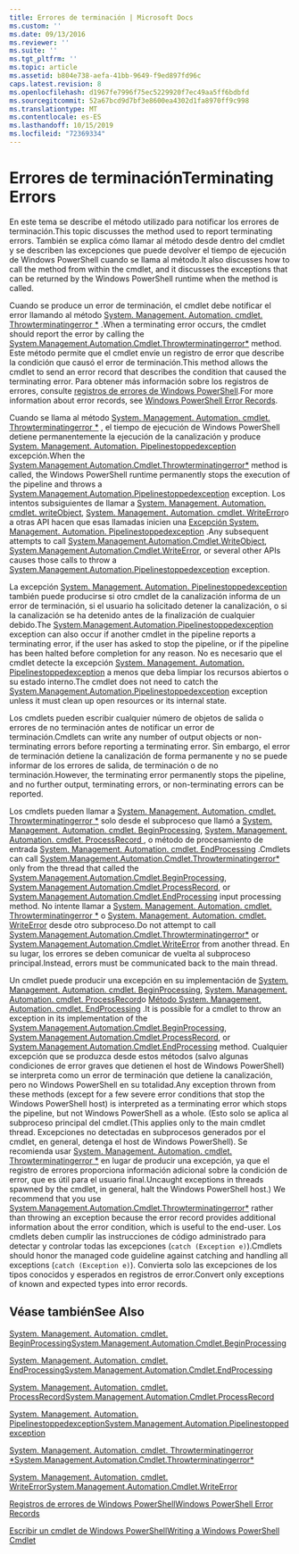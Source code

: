 ```yaml
---
title: Errores de terminación | Microsoft Docs
ms.custom: ''
ms.date: 09/13/2016
ms.reviewer: ''
ms.suite: ''
ms.tgt_pltfrm: ''
ms.topic: article
ms.assetid: b804e738-aefa-41bb-9649-f9ed897fd96c
caps.latest.revision: 8
ms.openlocfilehash: d1967fe7996f75ec5229920f7ec49aa5ff6bdbfd
ms.sourcegitcommit: 52a67bcd9d7bf3e8600ea4302d1fa8970ff9c998
ms.translationtype: MT
ms.contentlocale: es-ES
ms.lasthandoff: 10/15/2019
ms.locfileid: "72369334"
---
```

# <a name="terminating-errors"></a><span data-ttu-id="f2578-102">Errores de terminación</span><span class="sxs-lookup"><span data-stu-id="f2578-102">Terminating Errors</span></span>

<span data-ttu-id="f2578-103">En este tema se describe el método utilizado para notificar los errores de terminación.</span><span class="sxs-lookup"><span data-stu-id="f2578-103">This topic discusses the method used to report terminating errors.</span></span> <span data-ttu-id="f2578-104">También se explica cómo llamar al método desde dentro del cmdlet y se describen las excepciones que puede devolver el tiempo de ejecución de Windows PowerShell cuando se llama al método.</span><span class="sxs-lookup"><span data-stu-id="f2578-104">It also discusses how to call the method from within the cmdlet, and it discusses the exceptions that can be returned by the Windows PowerShell runtime when the method is called.</span></span>

<span data-ttu-id="f2578-105">Cuando se produce un error de terminación, el cmdlet debe notificar el error llamando al método [System. Management. Automation. cmdlet. Throwterminatingerror \*](/dotnet/api/System.Management.Automation.Cmdlet.ThrowTerminatingError) .</span><span class="sxs-lookup"><span data-stu-id="f2578-105">When a terminating error occurs, the cmdlet should report the error by calling the [System.Management.Automation.Cmdlet.Throwterminatingerror\*](/dotnet/api/System.Management.Automation.Cmdlet.ThrowTerminatingError) method.</span></span> <span data-ttu-id="f2578-106">Este método permite que el cmdlet envíe un registro de error que describe la condición que causó el error de terminación.</span><span class="sxs-lookup"><span data-stu-id="f2578-106">This method allows the cmdlet to send an error record that describes the condition that caused the terminating error.</span></span> <span data-ttu-id="f2578-107">Para obtener más información sobre los registros de errores, consulte [registros de errores de Windows PowerShell](./windows-powershell-error-records.md).</span><span class="sxs-lookup"><span data-stu-id="f2578-107">For more information about error records, see [Windows PowerShell Error Records](./windows-powershell-error-records.md).</span></span>

<span data-ttu-id="f2578-108">Cuando se llama al método [System. Management. Automation. cmdlet. Throwterminatingerror \*](/dotnet/api/System.Management.Automation.Cmdlet.ThrowTerminatingError) , el tiempo de ejecución de Windows PowerShell detiene permanentemente la ejecución de la canalización y produce [System. Management. Automation. Pipelinestoppedexception ](/dotnet/api/System.Management.Automation.PipelineStoppedException)excepción.</span><span class="sxs-lookup"><span data-stu-id="f2578-108">When the [System.Management.Automation.Cmdlet.Throwterminatingerror\*](/dotnet/api/System.Management.Automation.Cmdlet.ThrowTerminatingError) method is called, the  Windows PowerShell runtime permanently stops the execution of the pipeline and throws a [System.Management.Automation.Pipelinestoppedexception](/dotnet/api/System.Management.Automation.PipelineStoppedException) exception.</span></span> <span data-ttu-id="f2578-109">Los intentos subsiguientes de llamar a [System. Management. Automation. cmdlet. writeObject](/dotnet/api/System.Management.Automation.Cmdlet.WriteObject), [System. Management. Automation. cmdlet. WriteError](/dotnet/api/System.Management.Automation.Cmdlet.WriteError)o a otras API hacen que esas llamadas inicien una [ Excepción System. Management. Automation. Pipelinestoppedexception](/dotnet/api/System.Management.Automation.PipelineStoppedException) .</span><span class="sxs-lookup"><span data-stu-id="f2578-109">Any subsequent attempts to call [System.Management.Automation.Cmdlet.WriteObject](/dotnet/api/System.Management.Automation.Cmdlet.WriteObject), [System.Management.Automation.Cmdlet.WriteError](/dotnet/api/System.Management.Automation.Cmdlet.WriteError), or several other APIs causes those calls to throw a [System.Management.Automation.Pipelinestoppedexception](/dotnet/api/System.Management.Automation.PipelineStoppedException) exception.</span></span>

<span data-ttu-id="f2578-110">La excepción [System. Management. Automation. Pipelinestoppedexception](/dotnet/api/System.Management.Automation.PipelineStoppedException) también puede producirse si otro cmdlet de la canalización informa de un error de terminación, si el usuario ha solicitado detener la canalización, o si la canalización se ha detenido antes de la finalización de cualquier debido.</span><span class="sxs-lookup"><span data-stu-id="f2578-110">The [System.Management.Automation.Pipelinestoppedexception](/dotnet/api/System.Management.Automation.PipelineStoppedException) exception can also occur if another cmdlet in the pipeline reports a terminating error, if the user has asked to stop the pipeline, or if the pipeline has been halted before completion for any reason.</span></span> <span data-ttu-id="f2578-111">No es necesario que el cmdlet detecte la excepción [System. Management. Automation. Pipelinestoppedexception](/dotnet/api/System.Management.Automation.PipelineStoppedException) a menos que deba limpiar los recursos abiertos o su estado interno.</span><span class="sxs-lookup"><span data-stu-id="f2578-111">The cmdlet does not need to catch the [System.Management.Automation.Pipelinestoppedexception](/dotnet/api/System.Management.Automation.PipelineStoppedException) exception unless it must clean up open resources or its internal state.</span></span>

<span data-ttu-id="f2578-112">Los cmdlets pueden escribir cualquier número de objetos de salida o errores de no terminación antes de notificar un error de terminación.</span><span class="sxs-lookup"><span data-stu-id="f2578-112">Cmdlets can write any number of output objects or non-terminating errors before reporting a terminating error.</span></span> <span data-ttu-id="f2578-113">Sin embargo, el error de terminación detiene la canalización de forma permanente y no se puede informar de los errores de salida, de terminación o de no terminación.</span><span class="sxs-lookup"><span data-stu-id="f2578-113">However, the terminating error permanently stops the pipeline, and no further output, terminating errors, or non-terminating errors can be reported.</span></span>

<span data-ttu-id="f2578-114">Los cmdlets pueden llamar a [System. Management. Automation. cmdlet. Throwterminatingerror \*](/dotnet/api/System.Management.Automation.Cmdlet.ThrowTerminatingError) solo desde el subproceso que llamó a [System. Management. Automation. cmdlet. BeginProcessing](/dotnet/api/System.Management.Automation.Cmdlet.BeginProcessing), [System. Management. Automation. cmdlet. ProcessRecord ](/dotnet/api/System.Management.Automation.Cmdlet.ProcessRecord), o método de procesamiento de entrada [System. Management. Automation. cmdlet. EndProcessing](/dotnet/api/System.Management.Automation.Cmdlet.EndProcessing) .</span><span class="sxs-lookup"><span data-stu-id="f2578-114">Cmdlets can call [System.Management.Automation.Cmdlet.Throwterminatingerror\*](/dotnet/api/System.Management.Automation.Cmdlet.ThrowTerminatingError) only from the thread that called the [System.Management.Automation.Cmdlet.BeginProcessing](/dotnet/api/System.Management.Automation.Cmdlet.BeginProcessing), [System.Management.Automation.Cmdlet.ProcessRecord](/dotnet/api/System.Management.Automation.Cmdlet.ProcessRecord), or [System.Management.Automation.Cmdlet.EndProcessing](/dotnet/api/System.Management.Automation.Cmdlet.EndProcessing) input processing method.</span></span> <span data-ttu-id="f2578-115">No intente llamar a [System. Management. Automation. cmdlet. Throwterminatingerror \*](/dotnet/api/System.Management.Automation.Cmdlet.ThrowTerminatingError) o [System. Management. Automation. cmdlet. WriteError](/dotnet/api/System.Management.Automation.Cmdlet.WriteError) desde otro subproceso.</span><span class="sxs-lookup"><span data-stu-id="f2578-115">Do not attempt to call [System.Management.Automation.Cmdlet.Throwterminatingerror\*](/dotnet/api/System.Management.Automation.Cmdlet.ThrowTerminatingError) or [System.Management.Automation.Cmdlet.WriteError](/dotnet/api/System.Management.Automation.Cmdlet.WriteError) from another thread.</span></span> <span data-ttu-id="f2578-116">En su lugar, los errores se deben comunicar de vuelta al subproceso principal.</span><span class="sxs-lookup"><span data-stu-id="f2578-116">Instead, errors must be communicated back to the main thread.</span></span>

<span data-ttu-id="f2578-117">Un cmdlet puede producir una excepción en su implementación de [System. Management. Automation. cmdlet. BeginProcessing](/dotnet/api/System.Management.Automation.Cmdlet.BeginProcessing), [System. Management. Automation. cmdlet. ProcessRecord](/dotnet/api/System.Management.Automation.Cmdlet.ProcessRecord)o [ Método System. Management. Automation. cmdlet. EndProcessing](/dotnet/api/System.Management.Automation.Cmdlet.EndProcessing) .</span><span class="sxs-lookup"><span data-stu-id="f2578-117">It is possible for a cmdlet to throw an exception in its implementation of the [System.Management.Automation.Cmdlet.BeginProcessing](/dotnet/api/System.Management.Automation.Cmdlet.BeginProcessing), [System.Management.Automation.Cmdlet.ProcessRecord](/dotnet/api/System.Management.Automation.Cmdlet.ProcessRecord), or [System.Management.Automation.Cmdlet.EndProcessing](/dotnet/api/System.Management.Automation.Cmdlet.EndProcessing) method.</span></span> <span data-ttu-id="f2578-118">Cualquier excepción que se produzca desde estos métodos (salvo algunas condiciones de error graves que detienen el host de Windows PowerShell) se interpreta como un error de terminación que detiene la canalización, pero no Windows PowerShell en su totalidad.</span><span class="sxs-lookup"><span data-stu-id="f2578-118">Any exception thrown from these methods (except for a few severe error conditions that stop the Windows PowerShell host) is interpreted as a terminating error which stops the pipeline, but not Windows PowerShell as a whole.</span></span> <span data-ttu-id="f2578-119">(Esto solo se aplica al subproceso principal del cmdlet.</span><span class="sxs-lookup"><span data-stu-id="f2578-119">(This applies only to the main cmdlet thread.</span></span> <span data-ttu-id="f2578-120">Excepciones no detectadas en subprocesos generados por el cmdlet, en general, detenga el host de Windows PowerShell). Se recomienda usar [System. Management. Automation. cmdlet. Throwterminatingerror \*](/dotnet/api/System.Management.Automation.Cmdlet.ThrowTerminatingError) en lugar de producir una excepción, ya que el registro de errores proporciona información adicional sobre la condición de error, que es útil para el usuario final.</span><span class="sxs-lookup"><span data-stu-id="f2578-120">Uncaught exceptions in threads spawned by the cmdlet, in general, halt the Windows PowerShell host.) We recommend that you use [System.Management.Automation.Cmdlet.Throwterminatingerror\*](/dotnet/api/System.Management.Automation.Cmdlet.ThrowTerminatingError) rather than throwing an exception because the error record provides additional information about the error condition, which is useful to the end-user.</span></span> <span data-ttu-id="f2578-121">Los cmdlets deben cumplir las instrucciones de código administrado para detectar y controlar todas las excepciones (`catch (Exception e)`).</span><span class="sxs-lookup"><span data-stu-id="f2578-121">Cmdlets should honor the managed code guideline against catching and handling all exceptions (`catch (Exception e)`).</span></span> <span data-ttu-id="f2578-122">Convierta solo las excepciones de los tipos conocidos y esperados en registros de error.</span><span class="sxs-lookup"><span data-stu-id="f2578-122">Convert only exceptions of known and expected types into error records.</span></span>

## <a name="see-also"></a><span data-ttu-id="f2578-123">Véase también</span><span class="sxs-lookup"><span data-stu-id="f2578-123">See Also</span></span>

[<span data-ttu-id="f2578-124">System. Management. Automation. cmdlet. BeginProcessing</span><span class="sxs-lookup"><span data-stu-id="f2578-124">System.Management.Automation.Cmdlet.BeginProcessing</span></span>](/dotnet/api/System.Management.Automation.Cmdlet.BeginProcessing)

[<span data-ttu-id="f2578-125">System. Management. Automation. cmdlet. EndProcessing</span><span class="sxs-lookup"><span data-stu-id="f2578-125">System.Management.Automation.Cmdlet.EndProcessing</span></span>](/dotnet/api/System.Management.Automation.Cmdlet.EndProcessing)

[<span data-ttu-id="f2578-126">System. Management. Automation. cmdlet. ProcessRecord</span><span class="sxs-lookup"><span data-stu-id="f2578-126">System.Management.Automation.Cmdlet.ProcessRecord</span></span>](/dotnet/api/System.Management.Automation.Cmdlet.ProcessRecord)

[<span data-ttu-id="f2578-127">System. Management. Automation. Pipelinestoppedexception</span><span class="sxs-lookup"><span data-stu-id="f2578-127">System.Management.Automation.Pipelinestoppedexception</span></span>](/dotnet/api/System.Management.Automation.PipelineStoppedException)

[<span data-ttu-id="f2578-128">System. Management. Automation. cmdlet. Throwterminatingerror \*</span><span class="sxs-lookup"><span data-stu-id="f2578-128">System.Management.Automation.Cmdlet.Throwterminatingerror\*</span></span>](/dotnet/api/System.Management.Automation.Cmdlet.ThrowTerminatingError)

[<span data-ttu-id="f2578-129">System. Management. Automation. cmdlet. WriteError</span><span class="sxs-lookup"><span data-stu-id="f2578-129">System.Management.Automation.Cmdlet.WriteError</span></span>](/dotnet/api/System.Management.Automation.Cmdlet.WriteError)

[<span data-ttu-id="f2578-130">Registros de errores de Windows PowerShell</span><span class="sxs-lookup"><span data-stu-id="f2578-130">Windows PowerShell Error Records</span></span>](./windows-powershell-error-records.md)

[<span data-ttu-id="f2578-131">Escribir un cmdlet de Windows PowerShell</span><span class="sxs-lookup"><span data-stu-id="f2578-131">Writing a Windows PowerShell Cmdlet</span></span>](./writing-a-windows-powershell-cmdlet.md)
